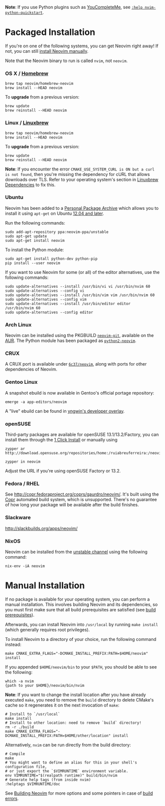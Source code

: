 **Note**: If you use Python plugins such as [YouCompleteMe](https://github.com/Valloric/YouCompleteMe), see [`:help nvim-python-quickstart`](http://neovim.org/doc/user/nvim_python.html#nvim-python-quickstart).

# Packaged Installation

If you're on one of the following systems, you can get Neovim right away!
If not, you can still [install Neovim manually](#manual-installation).

Note that the Neovim binary to run is called `nvim`, not `neovim`.

### OS X / [Homebrew](http://brew.sh)

```
brew tap neovim/homebrew-neovim
brew install --HEAD neovim
```

To **upgrade** from a previous version:

```
brew update
brew reinstall --HEAD neovim
```

### Linux / [Linuxbrew](http://brew.sh/linuxbrew/)

```
brew tap neovim/homebrew-neovim
brew install --HEAD neovim
```

To **upgrade** from a previous version:

```
brew update
brew reinstall --HEAD neovim
```

**Note**: If you encounter the error `CMAKE_USE_SYSTEM_CURL is ON but a curl is not found`, then you're missing the dependency for cURL that allows downloads over TLS. Refer to your operating system's section in [Linuxbrew Dependencies](https://github.com/Homebrew/linuxbrew#dependencies) to fix this.

### Ubuntu

Neovim has been added to a [Personal Package Archive](https://launchpad.net/~neovim-ppa/+archive/ubuntu/unstable) which allows you to install it using `apt-get` on Ubuntu [12.04 and later](https://wiki.ubuntu.com/Releases).

Run the following commands:

```
sudo add-apt-repository ppa:neovim-ppa/unstable
sudo apt-get update
sudo apt-get install neovim
```

To install the Python module:

```
sudo apt-get install python-dev python-pip
pip install --user neovim
```

If you want to use Neovim for some (or all) of the editor alternatives, use the following commands:

```
sudo update-alternatives --install /usr/bin/vi vi /usr/bin/nvim 60
sudo update-alternatives --config vi
sudo update-alternatives --install /usr/bin/vim vim /usr/bin/nvim 60
sudo update-alternatives --config vim
sudo update-alternatives --install /usr/bin/editor editor /usr/bin/nvim 60
sudo update-alternatives --config editor
```
### Arch Linux

Neovim can be installed using the PKGBUILD [`neovim-git`](https://aur.archlinux.org/packages/neovim-git), available on the [AUR](https://wiki.archlinux.org/index.php/Arch_User_Repository). The Python module has been packaged as [`python2-neovim`](https://aur.archlinux.org/packages/python2-neovim).

### CRUX

A CRUX port is available under [`6c37/neovim`](https://github.com/6c37/crux-ports), along with ports for other dependencies of Neovim.

### Gentoo Linux

A snapshot ebuild is now available in Gentoo's official portage repository: 

    emerge -a app-editors/neovim

A "live" ebuild can be found in [yngwin's developer overlay](http://cgit.gentooexperimental.org/dev/yngwin.git/tree/app-editors/neovim).

### openSUSE

Third-party packages are available for openSUSE 13.1/13.2/Factory, you can install them through the [1 Click Install](http://software.opensuse.org/package/neovim?search_term=Neovim) or manually using

```
zypper ar http://download.opensuse.org/repositories/home:/ruiabreuferreira:/neovim/openSUSE_13.2/home:ruiabreuferreira:neovim.repo

zypper in neovim
```

Adjust the URL if you're using openSUSE Factory or 13.2.

### Fedora / RHEL

See http://copr.fedoraproject.org/coprs/gaurdro/neovim/. It's built using the [Copr](https://copr.fedoraproject.org/) automated build system, which is unsupported. There's no guarantee of how long your package will be available after the build finishes.

### Slackware

http://slackbuilds.org/apps/neovim/

### NixOS

Neovim can be installed from the [unstable channel](http://nixos.org/nixos/manual/#sec-upgrading) using the following command:

    nix-env -iA neovim

# Manual Installation

If no package is available for your operating system, you can perform a manual installation. This involves building Neovim and its dependencies, so you must first make sure that all build prerequisites are satisfied (see [build prerequisites](Building-Neovim#build-prerequisites)).

Afterwards, you can install Neovim into `/usr/local` by running `make install` (which generally requires root privileges).

To install Neovim to a directory of your choice, run the following command instead:

    make CMAKE_EXTRA_FLAGS="-DCMAKE_INSTALL_PREFIX:PATH=$HOME/neovim" install

If you appended `$HOME/neovim/bin` to your `$PATH`, you should be able to see the following:

```
which -a nvim
{path to your $HOME}/neovim/bin/nvim
```

**Note**: If you want to change the install location after you have already executed `make`, you need to remove the `build` directory to delete CMake's cache so it regenerates it on the next invocation of `make`:

```
# Install to `/usr/local`
make install
# Install to other location: need to remove `build` directory!
rm -r ./build
make CMAKE_EXTRA_FLAGS="-DCMAKE_INSTALL_PREFIX:PATH=$HOME/other/location" install
```

Alternatively, `nvim` can be run directly from the build directory:

```
# Compile
make
# You might want to define an alias for this in your shell's configuration file,
# or just export the `$VIMRUNTIME` environment variable.
env VIMRUNTIME="$(realpath runtime)" build/bin/nvim
# Generate help tags (from inside nvim)
:helptags $VIMRUNTIME/doc
```

See [Building Neovim](Building-Neovim) for more options and some pointers in case of [build errors](Building-Neovim#troubleshootingfaq).